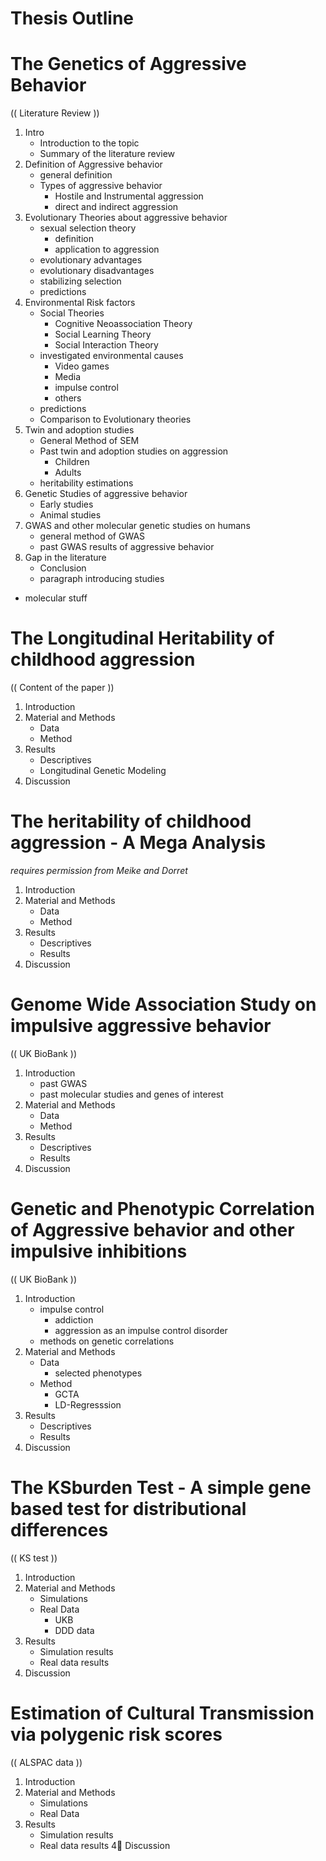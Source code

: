 Thesis Outline
=================


# The Genetics of Aggressive Behavior

(( Literature Review ))

1. Intro
	* Introduction to the topic
	* Summary of the literature review
2. Definition of Aggressive behavior
	* general definition
	* Types of aggressive behavior
		* Hostile and Instrumental aggression
		* direct and indirect aggression
2. Evolutionary Theories about aggressive behavior
	* sexual selection theory
		* definition
		* application to aggression
	* evolutionary advantages
	* evolutionary disadvantages
	* stabilizing selection
	* predictions 
2. Environmental Risk factors
	* Social Theories
		* Cognitive Neoassociation Theory
		* Social Learning Theory
		* Social Interaction Theory
	* investigated environmental causes
		* Video games
		* Media
		* impulse control
		* others
	* predictions
	* Comparison to Evolutionary theories
4. Twin and adoption studies
	* General Method of SEM
	* Past twin and adoption studies on aggression
		* Children
		* Adults
	* heritability estimations
3. Genetic Studies of aggressive behavior
	* Early studies
	* Animal studies
5. GWAS and other molecular genetic studies on humans
	* general method of GWAS
	* past GWAS results of aggressive behavior
6. Gap in the literature
	* Conclusion
	* paragraph introducing studies

* molecular stuff

# The Longitudinal Heritability of childhood aggression

(( Content of the paper ))

1. Introduction
2. Material and Methods
	* Data
	* Method
3. Results
	* Descriptives
	* Longitudinal Genetic Modeling
4. Discussion

# The heritability of childhood aggression - A Mega Analysis

*requires permission from Meike and Dorret*

1. Introduction
2. Material and Methods
	* Data
	* Method
3. Results
	* Descriptives
	* Results
4. Discussion

# Genome Wide Association Study on impulsive aggressive behavior 

(( UK BioBank ))

1. Introduction
	* past GWAS
	* past molecular studies and genes of interest
2. Material and Methods
	* Data
	* Method
3. Results
	* Descriptives
	* Results
4. Discussion

# Genetic and Phenotypic Correlation of Aggressive behavior and other impulsive inhibitions  

(( UK BioBank ))

1. Introduction
	* impulse control
		* addiction
		* aggression as an impulse control disorder
	* methods on genetic correlations
2. Material and Methods
	* Data
		* selected phenotypes
	* Method
		* GCTA
		* LD-Regresssion
3. Results
	* Descriptives
	* Results
4. Discussion

# The KSburden Test -  A simple gene based test for distributional differences 

(( KS test ))

1. Introduction
2. Material and Methods
	* Simulations
	* Real Data
		* UKB
		* DDD data
3. Results
	* Simulation results
	* Real data results
4. Discussion

# Estimation of Cultural Transmission via polygenic risk scores 

(( ALSPAC data ))

1. Introduction
2. Material and Methods
	* Simulations
	* Real Data
3. Results
	* Simulation results
	* Real data results
4 Discussion
